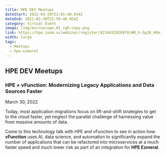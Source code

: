 ```yaml
---
title: HPE DEV Meetups
dateStart: 2022-03-29T22:01:40.934Z
dateEnd: 2022-03-30T21:59:40.954Z
category: Virtual Event
image: /img/microscope_01_rgb-copy.png
link: https://hpe.zoom.us/webinar/register/8216432918970/WN_h-SgJ0_kRmiUIm-A3GEPiA
width: large
tags:
  - Meetups
  - hpe-ezmeral
---
```

## HPE DEV Meetups

### HPE + vFunction: Modernizing Legacy Applications and Data Sources Faster

March 30, 2022

Today, most application migrations focus on lift-and-shift strategies to get to the cloud faster, yet neglect the parallel challenge of harnessing value from massive amounts of data.


Come to this technology talk with HPE and vFunction to see in action how **vFunction** uses AI, data science, and automation to significantly expand the number of applications that can be refactored into microservices at a much faster speed and much lower risk as part of an integration for **HPE Ezmeral**.
